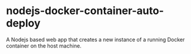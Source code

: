 # nodejs-docker-container-auto-deploy
A Nodejs based web app that creates a new instance of a running Docker container on the host machine.
